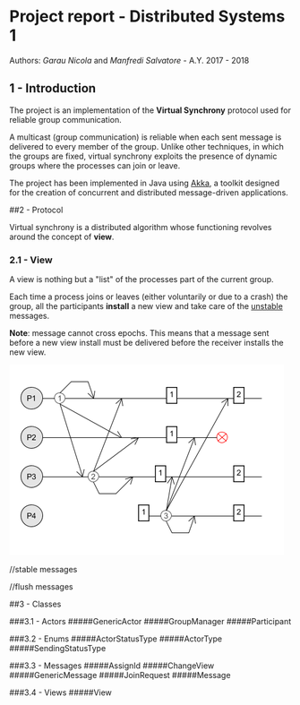 # Project report - Distributed Systems 1

Authors: *Garau Nicola* and *Manfredi Salvatore* - A.Y. 2017 - 2018    

## 1 - Introduction

The project is an implementation of the **Virtual Synchrony** protocol used for reliable group communication.

A multicast (group communication) is reliable when each sent message is delivered to every member of the group. Unlike other techniques, in which the groups are fixed, virtual synchrony exploits the presence of dynamic groups where the processes can join or leave.

The project has been implemented in Java using <u>Akka</u>, a toolkit designed for the creation of concurrent and distributed message-driven applications.

##2 - Protocol

Virtual synchrony is a distributed algorithm whose functioning revolves around the concept of **view**. 

### 2.1 - View

A view is nothing but a "list" of the processes part of the current group.

Each time a process joins or leaves (either voluntarily or due to a crash) the group, all the participants **install** a new view and take care of the <u>unstable</u> messages.

**Note**: message cannot cross epochs. This means that a message sent before a new view install must be delivered before the receiver installs the new view.

![](images/viewChange.png)

//stable messages

//flush messages

##3 - Classes

###3.1 - Actors
#####GenericActor
#####GroupManager
#####Participant

###3.2 - Enums
#####ActorStatusType
#####ActorType
#####SendingStatusType

###3.3 - Messages
#####AssignId
#####ChangeView
#####GenericMessage
#####JoinRequest
#####Message

###3.4 - Views
#####View

[^roba]: robaccia

